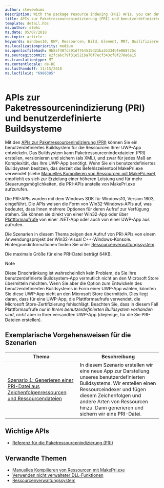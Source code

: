 ```yaml
---
author: stevewhims
Description: With the package resource indexing (PRI) APIs, you can develop a custom build system for your UWP app's resources. The build system will be able to create, version, and dump PRI files to whatever level of complexity your UWP app needs.
title: APIs zur Paketressourcenindizierung (PRI) und benutzerdefinierte Buildsysteme
template: detail.hbs
ms.author: stwhi
ms.date: 05/07/2018
ms.topic: article
keywords: Windows10, UWP, Ressourcen, Bild, Element, MRT, Qualifizierer
ms.localizationpriority: medium
ms.openlocfilehash: 9b85f40fc391df764515d21ba3b334bfe068725c
ms.sourcegitcommit: e2fca6c79f31e521ba76f7ecf343cf8f278e6a15
ms.translationtype: MT
ms.contentlocale: de-DE
ms.lasthandoff: 11/15/2018
ms.locfileid: "6986385"
---
```

# <a name="package-resource-indexing-pri-apis-and-custom-build-systems"></a>APIs zur Paketressourcenindizierung (PRI) und benutzerdefinierte Buildsysteme
Mit den [APIs zur Paketressourcenindizierung (PRI)](https://msdn.microsoft.com/library/windows/desktop/mt845690) können Sie ein benutzerdefiniertes Buildsystem für die Ressourcen Ihrer UWP-App entwickeln. Das Buildsystem kann Paketressourcenindexdateien (PRI) erstellen, versionieren und sichern (als XML), und zwar für jedes Maß an Komplexität, das Ihre UWP-App benötigt. Wenn Sie ein benutzerdefiniertes Buildsystem besitzen, das derzeit das Befehlszeilentool MakePri.exe verwendet (siehe [Manuelles Kompilieren von Ressourcen mit MakePri.exe](makepri-exe-command-options.md)), empfiehlt es sich zur Erzielung einer höheren Leistung und für mehr Steuerungsmöglichkeiten, die PRI-APIs anstelle von MakePri.exe aufzurufen.

Die PRI-APIs wurden mit dem Windows SDK für Windows10, Version 1803, eingeführt. Die APIs weisen die Form von Win32-Windows-APIs auf, was bedeutet, dass Ihnen mehrere Optionen für deren Aufruf zur Verfügung stehen. Sie können sie direkt von einer Win32-App oder über [Plattformaufrufe](/dotnet/framework/interop/consuming-unmanaged-dll-functions?branch=live) von einer .NET-App oder auch von einer UWP-App aus aufrufen.

Die Szenarien in diesem Thema zeigen den Aufruf von PRI-APIs von einem Anwendungsprojekt der Win32-Visual C++-Windows-Konsole. Hintergrundinformationen finden Sie unter [Ressourcenverwaltungssystem](resource-management-system.md).

Die maximale Größe für eine PRI-Datei beträgt 64KB.

> [!NOTE]
> Diese Einschränkung ist wahrscheinlich kein Problem, da Sie Ihre benutzerdefinierte Buildsystem-App vermutlich nicht an den Microsoft Store übermitteln möchten. Wenn Sie aber die Option zum Entwickeln des benutzerdefinierten Buildsystems in Form einer UWP-App wählen, könnten Sie diese UWP-App nicht an den Microsoft Store übermitteln. Dies liegt daran, dass für eine UWP-App, die Plattformaufrufe verwendet, die Microsoft Store-Zertifizierung fehlschlägt. Beachten Sie, dass in diesem Fall Plattformaufrufe *nur in Ihrem benutzerdefinierten Buildsystem vorhanden sind*, *nicht* aber in Ihrer versandten UWP-App (diejenige, für die Sie PRI-Dateien erstellen).

## <a name="scenario-walkthroughs"></a>Exemplarische Vorgehensweisen für die Szenarien
|Thema|Beschreibung|
|-|-|
|[Szenario 1: Generieren einer PRI-Datei aus Zeichenfolgenressourcen und Ressourcendateien](pri-apis-scenario-1.md)|In diesem Szenario erstellen wir eine neue App zur Darstellung unseres benutzerdefinierten Buildsystems. Wir erstellen einen Ressourceindexer und fügen diesem Zeichenfolgen und andere Arten von Ressourcen hinzu. Dann generieren und sichern wir eine PRI-Datei.|

## <a name="important-apis"></a>Wichtige APIs
* [Referenz für die Paketressourcenindizierung (PRI)](https://msdn.microsoft.com/library/windows/desktop/mt845690)

## <a name="related-topics"></a>Verwandte Themen
* [Manuelles Kompilieren von Ressourcen mit MakePri.exe](makepri-exe-command-options.md)
* [Verwenden nicht verwalteter DLL-Funktionen](/dotnet/framework/interop/consuming-unmanaged-dll-functions?branch=live)
* [Ressourcenverwaltungssystem](resource-management-system.md)
